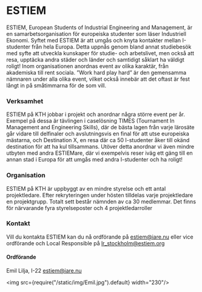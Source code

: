 # ESTIEM
ESTIEM, European Students of Industrial Engineering and Management, är en samarbetsorganisation för europeiska studenter som läser Industriell Ekonomi. Syftet med ESTIEM är att umgås och knyta kontakter mellan I-studenter från hela Europa. Detta uppnås genom bland annat studiebesök med syfte att utveckla kunskaper för studie- och arbetslivet, men också att resa, upptäcka andra städer och länder och samtidigt såklart ha väldigt roligt! Inom organisationen anordnas event av olika karaktär, från akademiska till rent sociala. ”Work hard play hard” är den gemensamma nämnaren under alla olika event, vilket också innebär att det oftast är fest långt in på småtimmarna för de som vill.

### Verksamhet
ESTIEM på KTH jobbar i projekt och anordnar några större event per år. Exempel på dessa är tävlingen i caselösning TIMES (Tournament In Management and Engineering Skills), där de bästa lagen från varje lärosäte går vidare till delfinaler och avslutningsvis en final för att utse europeiska mästarna, och Destination X, en resa där ca 50 I-studenter åker till okänd destination för att ha kul tillsammans. Utöver detta anordnar vi även mindre utbyten med andra ESTIEMare, där vi exempelvis reser iväg ett gäng till en annan stad i Europa för att umgås med andra I-studenter och ha roligt!

### Organisation
ESTIEM på KTH är uppbyggt av en mindre styrelse och ett antal projektledare. Efter rekryteringen under hösten tilldelas varje projektledare en projektgrupp. Totalt sett består nämnden av ca 30 medlemmar. Det finns för närvarande fyra styrelseposter och 4 projektledarroller

### Kontakt
Vill du kontakta ESTIEM kan du nå ordförande på estiem@iare.nu eller vice ordförande och Local Responsible på lr_stockholm@estiem.org

#### Ordförande

Emil Lilja, I-22 estiem@iare.nu

<img src={require("/static/img/Emil.jpg").default} width="230"/>